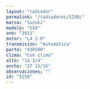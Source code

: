 ```yaml
---
layout: "radiador"
permalink: "/radiadores/5250/"
marca: "Suzuki"
modelo: "SX4"
ano: "2011"
motor: "L4 2.0"
transmision: "Automática"
parte: "438500"
clima: "Con clima"
alto: "14 3/4"
ancho: "27 15/16"
observaciones: ""
id: "5250"
---
```


